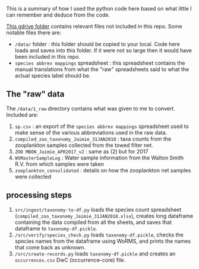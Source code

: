 This is a summary of how I used the python code here based on what little I can remember and deduce from the code.

[This gdrive folder](https://drive.google.com/drive/folders/1FcyUnXjqIeh2XF7uhuuvKL8eYGSaJVvZ?usp=sharing) contains relevant files not included in this repo.
Some notable files there are:
* `/data/` folder : this folder should be copied to your local. Code here loads and saves into this folder. If it were not so large then it would have been included in this repo.
* `species abbrev mappings` spreadsheet : this spreadsheet contains the manual translations from what the "raw" spreadsheets said to what the actual species label should be.

## The "raw" data
The `/data/1_raw` directory contains what was given to me to convert. Included are:
1. `sp.csv` : an export of the `species abbrev mappings` spreadsheet used to make sense of the various abbreviations used in the raw data.
2. `compiled_zoo_taxonomy_Jaimie_31JAN2018` : taxa counts from the zooplankton samples collected from the towed filter net.
3. `ZOO MBON_Jaimie_APR2017_v2` : same as (2) but for 2017
3. `WSMasterSampleLog` : Water sample information from the Walton Smith R.V. from which samples were taken
4. `zooplankton_consolidated` : details on how the zooplankton net samples were collected

## processing steps

1. `src/ingest/taxonomy-to-df.py` loads the species count spreadsheet (`compiled_zoo_taxonomy_Jaimie_31JAN2018.xlsx`), creates long dataframe containing the data compiled from all the sheets, and saves that dataframe to `taxonomy-df.pickle`.
2. `/src/verify/species_check.py` loads `taxonomy-df.pickle`, checks the species names from the dataframe using WoRMS, and prints the names that come back as unknown.
3. `/src/create-records.py` loads `taxonomy-df.pickle` and creates an `occurrences.csv` DwC (occurrence-core) file.
